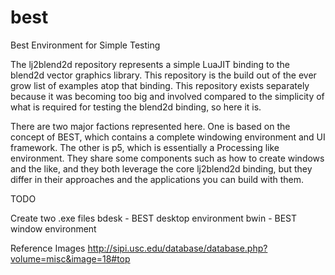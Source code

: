 # best
Best Environment for Simple Testing

The lj2blend2d repository represents a simple LuaJIT binding to the blend2d vector graphics library.  This repository is the build out of the ever grow list of examples atop that binding.  This repository exists separately because it was becoming too big and involved compared to the simplicity of what is required for testing the blend2d binding, so here it is.

There are two major factions represented here.  One is based on the concept of BEST, which contains a complete windowing environment and UI framework.  The other is p5, which is essentially a Processing like environment.  They share some components such as how to create windows and the like, and they both leverage the core lj2blend2d binding, but they differ in their approaches and the applications you can build with them.

TODO

Create two .exe files
bdesk - BEST desktop environment
bwin  - BEST window environment

Reference Images
http://sipi.usc.edu/database/database.php?volume=misc&image=18#top